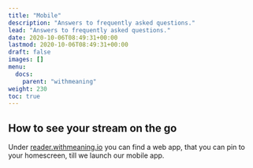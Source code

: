 ```yaml
---
title: "Mobile"
description: "Answers to frequently asked questions."
lead: "Answers to frequently asked questions."
date: 2020-10-06T08:49:31+00:00
lastmod: 2020-10-06T08:49:31+00:00
draft: false
images: []
menu:
  docs:
    parent: "withmeaning"
weight: 230
toc: true
---
```


## How to see your stream on the go

Under [reader.withmeaning.io](https://reader.withmeaning.io/) you can find a web app, that you can pin to your homescreen, till we launch our mobile app.
